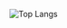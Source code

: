 ![Top Langs](https://github-readme-stats.vercel.app/api/top-langs/?username=你的Github用户名&layout=compact&theme=tokyonight)
